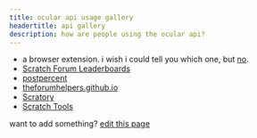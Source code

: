 ```yaml
---
title: ocular api usage gallery
headertitle: api gallery
description: how are people using the ocular api?
---
```


- a browser extension. i wish i could tell you which one, but [no](https://scratch.mit.edu/discuss/topic/284272).
- [Scratch Forum Leaderboards](https://shefwerld.rirurin.com/post/)
- [postpercent](https://postpercent.rirurin.com/)
- [theforumhelpers.github.io](https://theforumhelpers.github.io/)
- [Scratory](https://scratory.vercel.app/)
- [Scratch Tools](https://scratchtools.edu.eu.org/)

want to add something? [edit this page](https://github.com/jeffalo/ocular/blob/main/content/docs/gallery.md)
